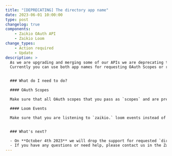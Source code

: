 ```yaml
---
title: "[DEPRECATING] The directory app name"
date: 2023-06-01 10:00:00
type: post
changelog: true
components:
    - Zaikio OAuth API
    - Zaikio Loom
change_types:
    - Action required
    - Update
description: >
  As we are upgrading and merging some of our APIs we are deprecating the `directory` app name. Instead the main app everybody is connected with will be called `zaikio`.
  Currently you can use both app names for requesting OAuth Scopes or receiving Loom events. You can see app specific warnings and instructions in Zaikio's Developer area of your vendor organization.


  ### What do I need to do?

  #### OAuth Scopes

  Make sure that all OAuth scopes that you pass as `scopes` and are prefixed with `directory.` in the various OAuth flows are prefixed now with `zaikio.`. For example `directory.person.r` becomes `zaikio.person.r`.

  #### Loom Events

  Make sure that you are listening to `zaikio.` loom events instead of `directory.` loom events. For example `directory.connection_established` becomes `zaikio.connection_established`. We recommend to support receiving events with both app names. After you are able to receive `zaikio.` events you can switch to only listen to those by pressing "Receive zaikio. events" in Zaikio's Developer area within "Subscribed Events" section.


  ### What's next?

  - On **October 4th 2023** we will drop the support for requested `directory.` OAuth scopes in every OAuth Flow. This means those scopes will not be included in the access token in case there were requested. We will also stop sending `directory.` loom events and instead send only `zaikio.` events.
  - If you have any questions or need help, please contact us in the Zaikio Slack Community Workspace.
---
```

